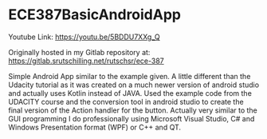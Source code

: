# ECE387BasicAndroidApp



Youtube Link: https://youtu.be/5BDDU7XXg_Q


Originally hosted in my Gitlab repository at: https://gitlab.srutschilling.net/rutschsr/ece-387


Simple Android App similar to the example given. A little different than the Udacity tutorial as it was created on a much newer version of android studio and actually uses Kotlin instead of JAVA. Used the example code from the UDACITY course and the conversion tool in android studio to create the final version of the Action handler for the button. Actually very similar to the GUI programming I do professionally using Microsoft Visual Studio, C# and Windows Presentation format (WPF) or C++ and QT.
